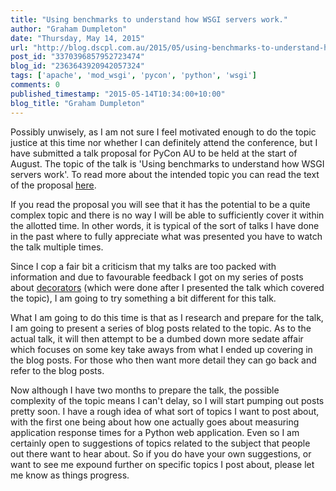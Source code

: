 ```yaml
---
title: "Using benchmarks to understand how WSGI servers work."
author: "Graham Dumpleton"
date: "Thursday, May 14, 2015"
url: "http://blog.dscpl.com.au/2015/05/using-benchmarks-to-understand-how-wsgi.html"
post_id: "3370396857952723474"
blog_id: "2363643920942057324"
tags: ['apache', 'mod_wsgi', 'pycon', 'python', 'wsgi']
comments: 0
published_timestamp: "2015-05-14T10:34:00+10:00"
blog_title: "Graham Dumpleton"
---
```


Possibly unwisely, as I am not sure I feel motivated enough to do the topic justice at this time nor whether I can definitely attend the conference, but I have submitted a talk proposal for PyCon AU to be held at the start of August. The topic of the talk is 'Using benchmarks to understand how WSGI servers work'. To read more about the intended topic you can read the text of the proposal [here](https://github.com/GrahamDumpleton/pycon_au_2015_cfp/blob/master/proposal-1.md).

If you read the proposal you will see that it has the potential to be a quite complex topic and there is no way I will be able to sufficiently cover it within the allotted time. In other words, it is typical of the sort of talks I have done in the past where to fully appreciate what was presented you have to watch the talk multiple times.

Since I cop a fair bit a criticism that my talks are too packed with information and due to favourable feedback I got on my series of posts about [decorators](https://github.com/GrahamDumpleton/wrapt/blob/develop/blog/README.md) \(which were done after I presented the talk which covered the topic\), I am going to try something a bit different for this talk.

What I am going to do this time is that as I research and prepare for the talk, I am going to present a series of blog posts related to the topic. As to the actual talk, it will then attempt to be a dumbed down more sedate affair which focuses on some key take aways from what I ended up covering in the blog posts. For those who then want more detail they can go back and refer to the blog posts.

Now although I have two months to prepare the talk, the possible complexity of the topic means I can't delay, so I will start pumping out posts pretty soon. I have a rough idea of what sort of topics I want to post about, with the first one being about how one actually goes about measuring application response times for a Python web application. Even so I am certainly open to suggestions of topics related to the subject that people out there want to hear about. So if you do have your own suggestions, or want to see me expound further on specific topics I post about, please let me know as things progress.
